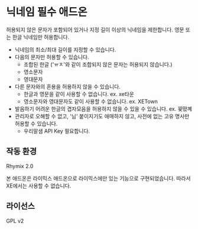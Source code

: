 # 닉네임 필수 애드온
허용되지 않은 문자가 포함되어 있거나 지정 길이 이상의 닉네임을 제한합니다. 영문 또는 한글 닉네임만 허용합니다.
* 닉네임의 최소/최대 길이를 지정할 수 있습니다.
* 다음의 문자만 허용할 수 있습니다.
  * 조합된 한글 ('ㅠㅈ'와 같이 조합되지 않은 문자는 허용되지 않습니다.)
  * 영소문자
  * 영대문자
* 다른 문자와의 혼용을 허용하지 않을 수 있습니다.
  * 한글과 영문을 같이 사용할 수 없습니다. ex. xe타운
  * 영소문자와 영대문자도 같이 사용할 수 없습니다. ex. XETown
* 발음하기 어려운 한글의 겹자모음을 허용하지 않을 수 있을 수 있습니다. ex. 꾗뗬꼐
* 관리자로 오해할 수 없고, '님' 붙이지기도 애매하지 않고, 사전에 없는 고유 명사만 허용할 수 있습니다.
  * 우리말샘 API Key 필요합니다.

## 작동 환경
Rhymix 2.0

본 애드온은 라이믹스 애드온으로 라이믹스에만 있는 기능으로 구현되었습니다. 따라서 XE에서는 사용할 수 없습니다.

## 라이선스
GPL v2
